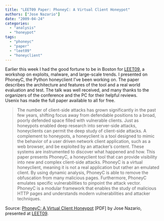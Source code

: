 ```yaml
---
title: "LEET09 Paper: PhoneyC: A Virtual Client Honeypot"
authors: ["Jose Nazario"]
date: "2009-04-24"
categories: 
  - "analysis"
  - "honeypot"
tags: 
  - "phoneyc"
  - "paper"
  - "leet09"
  - "honeyclient"
---
```


Earlier this week I had the good fortune to be in Boston for [LEET09](http://usenix.org/events/leet09/tech/tech.html), a workshop on exploits, malware, and large-scale trends. I presented on PhoneyC, the Python honeyclient I've been working on. The paper describes the architecture and features of the tool and a real world evaluation and test. The talk was well received, and many thanks to the organizers of the conference and the PC for their helpful reviews.  
Usenix has made the full paper available to all for free.  

> The number of client-side attacks has grown significantly in the past few years, shifting focus away from defendable positions to a broad, poorly defended space filled with vulnerable clients. Just as honeypots enabled deep research into server-side attacks, honeyclients can permit the deep study of client-side attacks. A complement to honeypots, a honeyclient is a tool designed to mimic the behavior of a user driven network client application, such as a web browser, and be exploited by an attacker’s content. These systems are instrumented to discover what happened and how. This  
> paper presents PhoneyC, a honeyclient tool that can provide visibility into new and complex client-side attacks. PhoneyC is a virtual honeyclient, meaning it is not a real application but rather an emulated client. By using dynamic analysis, PhoneyC is able to remove the obfuscation from many malicious pages. Furthermore, PhoneyC emulates specific vulnerabilities to pinpoint the attack vector. PhoneyC is a modular framework that enables the study of malicious HTTP pages and understands modern vulnerabilities and attacker techniques.  

Source: [PhoneyC: A Virtual Client Honeypot](http://usenix.org/events/leet09/tech/full_papers/nazario/nazario.pdf) \[PDF\] by Jose Nazario, presented at [LEET09](http://usenix.org/events/leet09/tech/tech.html).
